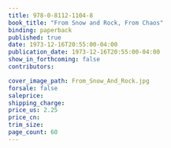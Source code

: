 ```yaml
---
title: 978-0-8112-1104-8
book_title: "From Snow and Rock, From Chaos"
binding: paperback
published: true
date: 1973-12-16T20:55:00-04:00
publication_date: 1973-12-16T20:55:00-04:00
show_in_forthcoming: false
contributors:

cover_image_path: From_Snow_And_Rock.jpg
forsale: false
saleprice:
shipping_charge:
price_us: 2.25
price_cn:
trim_size:
page_count: 60
---
```


